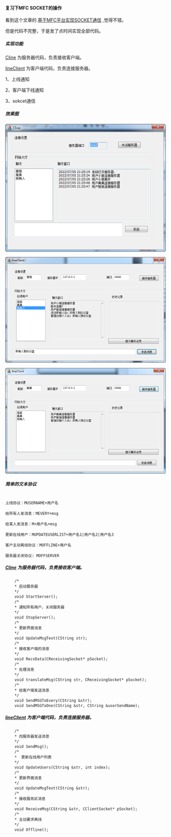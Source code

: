 
#### 复习下MFC SOCKET的操作

看到这个文章的 [基于MFC平台实现SOCKET通信](https://blog.csdn.net/qq_42034052/article/details/82628045)
,觉得不错。

但是代码不完整，于是发了点时间实现全部代码。


##### 实现功能

[Cline](Cline) 为服务器代码，负责接收客户端。

[lineClient](lineClient) 为客户端代码，负责连接服务器。

1、上线通知

2、客户端下线通知

3、sokcet通信




##### 效果图

![snap1.png](./img/snap1.png)


![snap2.png](./img/snap2.png)

![snap3.png](./img/snap3.png)


##### 简单的文本协议


```

上线协议：MUSERNAME+用户名

给所有人发消息：MEVERY+msg

给某人发消息：M+用户名+msg

更新在线用户：MUPDATEUSERLIST+用户名1|用户名2|用户名3

客户主动离线协议：MOFFLINE+用户名

服务器关闭协议: MOFFSERVER

```


##### [Cline](Cline) 为服务器代码，负责接收客户端。


```
	/*
	* 启动服务器
	*/
	void StartServer();
	/*
	* 通知所有用户，关闭服务器
	*/
	void StopServer();
	/*
	* 更新界面消息
	*/
	void UpdateMsgText(CString str);
	/*
	* 接收客户端的消息
	*/
	void RecvData(CReceivingSocket* pSocket);
	/*
	* 处理消息
	*/
	void translateMsg(CString str, CReceivingSocket* pSocket);
	/*
	* 给客户端发送消息
	*/
	void SendMSGToEvery(CString &str);
	void SendMSGToOne(CString &str, CString &userSendName);
```



##### [lineClient](lineClient) 为客户端代码，负责连接服务器。

```
	/*
	* 向服务器发送消息
	*/
	void SendMsg();
	/*
	*  更新在线用户列表
	*/
	void UpdateUsers(CString &str, int index);
	/*
	* 更新界面消息
	*/
	void UpdateMsgText(CString &str);
	/*
	* 接收服务区消息
	*/
	void ReceiveMsg(CString &str, CClientSocket* pSocket);
	/*
	* 主动要求离线
	*/
	void Offline();
```

